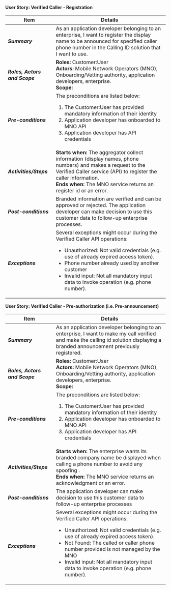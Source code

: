 
**User Story: Verified Caller - Registration**
<br>

| **Item** | **Details** |
| ---- | ------- |
| ***Summary*** | As an application developer belonging to an enterprise, I want to register the display name to be announced for specified caller phone number in the Calling ID solution that I want to use.  |
| ***Roles, Actors and Scope*** | **Roles:** Customer:User<br> **Actors:** Mobile Network Operators (MNO), Onboarding/Vetting authority, application developers, enterprise. <br> **Scope:**  |
| ***Pre-conditions*** |The preconditions are listed below:<br><ol><li>The Customer:User has provided mandatory information of their identity</li><li>Application developer has onboarded to MNO API</li><li>Application developer has API credentials</li></ol>|
| ***Activities/Steps*** | **Starts when:** The aggregator collect information (display names, phone numbers) and makes a request to the Verified Caller service (API) to register the caller information.<br>**Ends when:** The MNO service returns an register id or an error.<br> |
| ***Post-conditions*** | Branded information are verified and can be approved or rejected. The application developer can make decision to use this customer data to follow-up enterprise processes.|
| ***Exceptions*** | Several exceptions might occur during the Verified Caller API operations:<br><ul><li>Unauthorized: Not valid credentials (e.g. use of already expired access token).</li><li>Phone number already used by another customer</li><li>Invalid input: Not all mandatory  input data to invoke operation (e.g. phone number).</li></ul>|

**User Story: Verified Caller - Pre-authorization (i.e. Pre-announcement)** 
<br>

| **Item** | **Details** |
| ---- | ------- |
| ***Summary*** | As an application developer belonging to an enterprise, I want to make my call verified and make the calling id solution displaying a branded announcement previously registered.  |
| ***Roles, Actors and Scope*** | **Roles:** Customer:User<br> **Actors:** Mobile Network Operators (MNO), Onboarding/Vetting authority, application developers, enterprise. <br> **Scope:**  |
| ***Pre-conditions*** |The preconditions are listed below:<br><ol><li>The Customer:User has provided mandatory information of their identity</li><li>Application developer has onboarded to MNO API</li><li>Application developer has API credentials</li></ol>|
| ***Activities/Steps*** | **Starts when:** The enterprise wants its branded company name be displayed when calling a phone number to avoid any spoofing .<br>**Ends when:** The MNO service returns an acknowledgment or an error.<br> |
| ***Post-conditions*** | The application developer can make decision to use this customer data to follow-up enterprise processes|
| ***Exceptions*** | Several exceptions might occur during the Verified Caller API operations:<br><ul><li>Unauthorized: Not valid credentials (e.g. use of already expired access token).</li><li>Not Found: The called or caller phone number provided is not managed by the MNO</li><li>Invalid input: Not all mandatory  input data to invoke operation (e.g. phone number).</li></ul>|
